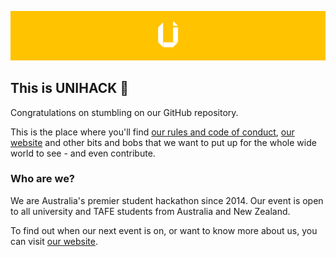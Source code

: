 
![UNIHACK Banner](./github-banner.png)

## This is UNIHACK 👋

Congratulations on stumbling on our GitHub repository. 

This is the place where you'll find [our rules and code of conduct](https://github.com/unihackhq/rules), [our website](https://github.com/unihackhq/unihack.net) and other bits and bobs that we want to put up for the whole wide world to see - and even contribute.

### Who are we?

We are Australia's premier student hackathon since 2014. Our event is open to all university and TAFE students from Australia and New Zealand.

To find out when our next event is on, or want to know more about us, you can visit [our website](https://unihack.net).